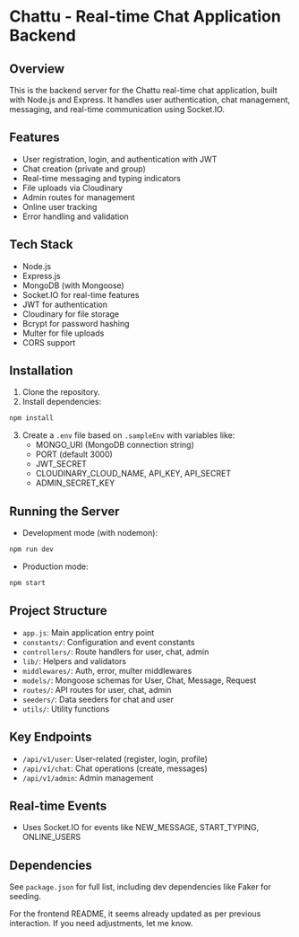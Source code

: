 # Chattu - Real-time Chat Application Backend

## Overview
This is the backend server for the Chattu real-time chat application, built with Node.js and Express. It handles user authentication, chat management, messaging, and real-time communication using Socket.IO.

## Features
- User registration, login, and authentication with JWT
- Chat creation (private and group)
- Real-time messaging and typing indicators
- File uploads via Cloudinary
- Admin routes for management
- Online user tracking
- Error handling and validation


## Tech Stack
- Node.js
- Express.js
- MongoDB (with Mongoose)
- Socket.IO for real-time features
- JWT for authentication
- Cloudinary for file storage
- Bcrypt for password hashing
- Multer for file uploads
- CORS support

## Installation
1. Clone the repository.
2. Install dependencies:
```bash
npm install
```
3. Create a `.env` file based on `.sampleEnv` with variables like:
   - MONGO_URI (MongoDB connection string)
   - PORT (default 3000)
   - JWT_SECRET
   - CLOUDINARY_CLOUD_NAME, API_KEY, API_SECRET
   - ADMIN_SECRET_KEY

## Running the Server
- Development mode (with nodemon):
```bash
npm run dev
```
- Production mode:
```bash
npm start
```

## Project Structure
- `app.js`: Main application entry point
- `constants/`: Configuration and event constants
- `controllers/`: Route handlers for user, chat, admin
- `lib/`: Helpers and validators
- `middlewares/`: Auth, error, multer middlewares
- `models/`: Mongoose schemas for User, Chat, Message, Request
- `routes/`: API routes for user, chat, admin
- `seeders/`: Data seeders for chat and user
- `utils/`: Utility functions

## Key Endpoints
- `/api/v1/user`: User-related (register, login, profile)
- `/api/v1/chat`: Chat operations (create, messages)
- `/api/v1/admin`: Admin management

## Real-time Events
- Uses Socket.IO for events like NEW_MESSAGE, START_TYPING, ONLINE_USERS

## Dependencies
See `package.json` for full list, including dev dependencies like Faker for seeding.

For the frontend README, it seems already updated as per previous interaction. If you need adjustments, let me know.